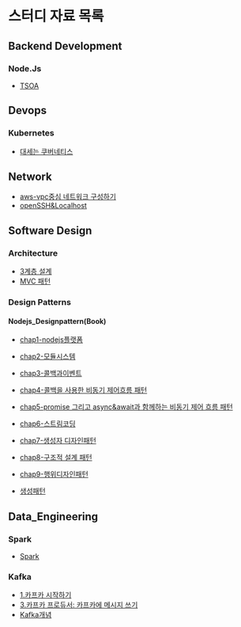 # 스터디 자료 목록

## Backend Development

### Node.Js

- [TSOA](Backend-Development/Node.js/TSOA.md)

## Devops

### Kubernetes

- [대세는 쿠버네티스](DevOps/kubernetes/대세는%20쿠버네티스.md)

## Network

- [aws-vpc중심 네트워크 구성하기](Network/aws-vpc중심%20네트워크%20구성하기.md)
- [openSSH&Localhost](Network/openSSH&Localhost.md)

## Software Design

### Architecture

- [3계층 설계](Software-Design/Architecture/3계층%20설계.md)
- [MVC 패턴](Software-Design/Architecture/MVC%20패턴.md)

### Design Patterns

#### Nodejs_Designpattern(Book)

- [chap1-nodejs플랫폼](<Software-Design/Design-Patterns/nodejs_designPattern(book)/chap1-nodejs플랫폼.md>)
- [chap2-모듈시스템](<Software-Design/Design-Patterns/nodejs_designPattern(book)/chap2-모듈시스템.md>)
- [chap3-콜백과이벤트](<Software-Design/Design-Patterns/nodejs_designPattern(book)/chap3-콜백과이벤트.md>)
- [chap4-콜백을 사용한 비동기 제어흐름 패턴](<Software-Design/Design-Patterns/nodejs_designPattern(book)/chap4-콜백을%20사용한%20비동기%20제어흐름%20패턴.md>)
- [chap5-promise 그리고 async&await과 함께하는 비동기 제어 흐름 패턴](<Software-Design/Design-Patterns/nodejs_designPattern(book)/chap5-promise%20그리고%20async&await과%20함께하는%20비동기%20제어%20흐름%20패턴.md>)
- [chap6-스트림코딩](<Software-Design/Design-Patterns/nodejs_designPattern(book)/chap6-스트림코딩.md>)
- [chap7-생성자 디자인패턴](<Software-Design/Design-Patterns/nodejs_designPattern(book)/chap7-생성자%20디자인패턴.md>)
- [chap8-구조적 설계 패턴](<Software-Design/Design-Patterns/nodejs_designPattern(book)/chap8-구조적%20설계%20패턴.md>)
- [chap9-행위디자인패턴](<Software-Design/Design-Patterns/nodejs_designPattern(book)/chap9-행위디자인패턴.md>)

- [생성패턴](Software-Design/Design-Patterns/생성패턴.md)

## Data_Engineering

### Spark

- [Spark](data_engineering/Spark/Spark.md)

### Kafka

- [1.카프카 시작하기](data_engineering/kafka/1.카프카%20시작하기.md)
- [3.카프카 프로듀서: 카프카에 메시지 쓰기](data_engineering/kafka/3.카프카%20프로듀서:%20카프카에%20메시지%20쓰기.md)
- [Kafka개념](data_engineering/kafka/Kafka개념.md)
